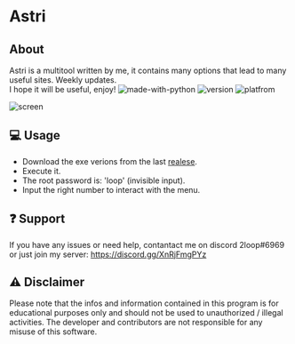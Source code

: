 # Astri
## About
Astri is a multitool written by me, it contains many options that lead to many useful sites. Weekly updates. <br>
I hope it will be useful, enjoy!    ![made-with-python](https://img.shields.io/badge/Made%20with-Python-1f425f.svg) ![version](https://img.shields.io/badge/python-3.9-green) ![platfrom](https://img.shields.io/badge/platform-windows-lightgrey)


![screen](https://user-images.githubusercontent.com/87500882/227728976-da90586a-5c99-4993-8d5a-5d8d37a00c50.png)


## 💻 Usage
- Download the exe verions from the last [realese](https://github.com/astros3x/Astri/releases/).
- Execute it.
- The root password is: 'loop' (invisible input).
- Input the right number to interact with the menu.


## :question: Support
If you have any issues or need help, contantact me on discord 2loop#6969 or just join my server: https://discord.gg/XnRjFmgPYz


## :warning: Disclaimer
Please note that the infos and information contained in this program is for educational purposes only and should not be used to unauthorized / illegal activities. The developer and contributors are not responsible for any misuse of this software.
